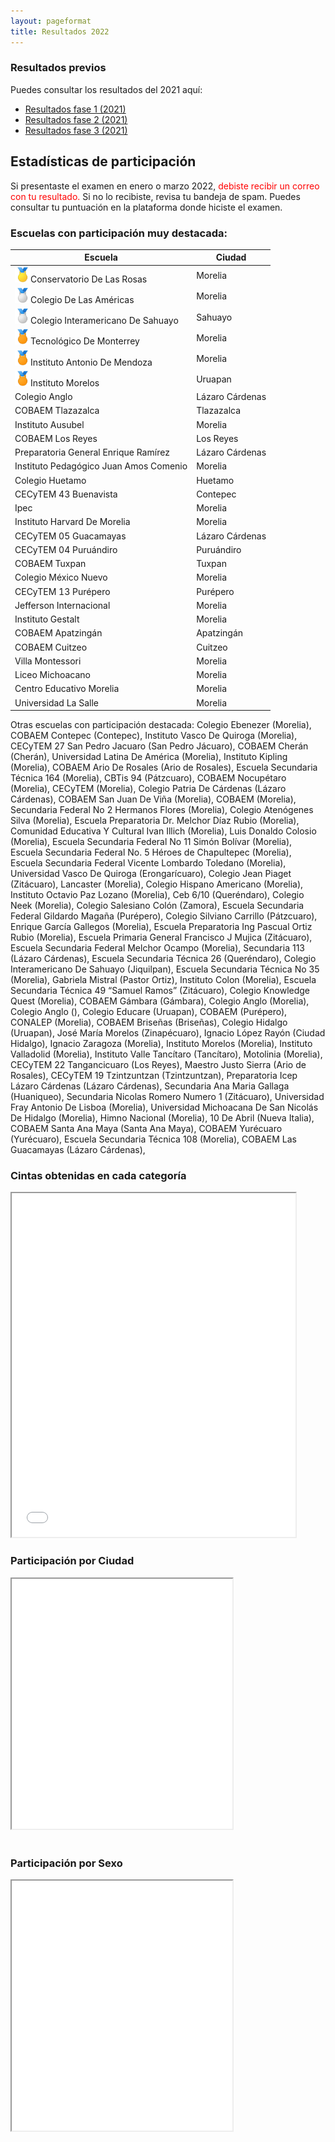 ```yaml
---
layout: pageformat
title: Resultados 2022
---
```


### Resultados previos

Puedes consultar los resultados del 2021 aquí:

- [Resultados fase 1 (2021)](resultadosFase1_2021)
- [Resultados fase 2 (2021)](resultadosFase2_2021)
- [Resultados fase 3 (2021)](resultadosFase3_2021)


## Estadísticas de participación

Si presentaste el examen en enero o marzo 2022, <span style="color:#ff0000">debiste recibir un correo con tu resultado.</span> Si no lo recibiste, revisa tu bandeja de spam. Puedes consultar tu puntuación en la plataforma donde hiciste el examen.

### Escuelas con participación muy destacada:

<table class="table table-bordered table-hover table-condensed">
<thead><tr><th title="Field #1">Escuela</th>
<th title="Field #2">Ciudad</th>
</tr></thead>
<tbody>
<tr><td><img src="assets/images/icons/medal_1gold.png" height="25px">Conservatorio De Las Rosas </td><td>Morelia</td> </tr>
<tr><td><img src="assets/images/icons/medal_2silver.png" height="25px">Colegio De Las Américas </td><td>Morelia</td> </tr>
<tr><td><img src="assets/images/icons/medal_2silver.png" height="25px">Colegio Interamericano De Sahuayo </td><td>Sahuayo</td> </tr>
<tr><td><img src="assets/images/icons/medal_3bronze.png" height="25px">Tecnológico De Monterrey </td><td>Morelia</td> </tr>
<tr><td><img src="assets/images/icons/medal_3bronze.png" height="25px">Instituto Antonio De Mendoza </td><td>Morelia</td> </tr>
<tr><td><img src="assets/images/icons/medal_3bronze.png" height="25px">Instituto Morelos </td><td>Uruapan</td> </tr>
<tr><td>Colegio Anglo </td><td>Lázaro Cárdenas</td> </tr>
<tr><td>COBAEM Tlazazalca </td><td>Tlazazalca</td> </tr>
<tr><td>Instituto Ausubel </td><td>Morelia</td> </tr>
<tr><td>COBAEM Los Reyes </td><td>Los Reyes</td> </tr>
<tr><td>Preparatoria General Enrique Ramírez </td><td>Lázaro Cárdenas</td> </tr>
<tr><td>Instituto Pedagógico Juan Amos Comenio </td><td>Morelia</td> </tr>
<tr><td>Colegio Huetamo </td><td>Huetamo</td> </tr>
<tr><td>CECyTEM 43 Buenavista </td><td>Contepec</td> </tr>
<tr><td>Ipec </td><td>Morelia</td> </tr>
<tr><td>Instituto Harvard De Morelia </td><td>Morelia</td> </tr>
<tr><td>CECyTEM 05 Guacamayas </td><td>Lázaro Cárdenas</td> </tr>
<tr><td>CECyTEM 04 Puruándiro </td><td>Puruándiro</td> </tr>
<tr><td>COBAEM Tuxpan </td><td>Tuxpan</td> </tr>
<tr><td>Colegio México Nuevo </td><td>Morelia</td> </tr>
<tr><td>CECyTEM 13 Purépero </td><td>Purépero</td> </tr>
<tr><td>Jefferson Internacional </td><td>Morelia</td> </tr>
<tr><td>Instituto Gestalt </td><td>Morelia</td> </tr>
<tr><td>COBAEM Apatzingán </td><td>Apatzingán</td> </tr>
<tr><td>COBAEM Cuitzeo </td><td>Cuitzeo</td> </tr>
<tr><td>Villa Montessori </td><td>Morelia</td> </tr>
<tr><td>Liceo Michoacano </td><td>Morelia</td> </tr>
<tr><td>Centro Educativo Morelia </td><td>Morelia</td> </tr>
<tr><td>Universidad La Salle </td><td>Morelia</td> </tr>
</tbody></table>

Otras escuelas con participación destacada: Colegio Ebenezer (Morelia), COBAEM Contepec (Contepec), Instituto Vasco De Quiroga (Morelia), CECyTEM 27 San Pedro Jacuaro (San Pedro Jácuaro), COBAEM Cherán (Cherán), Universidad Latina De América (Morelia), Instituto Kipling (Morelia), COBAEM Ario De Rosales (Ario de Rosales), Escuela Secundaria Técnica 164 (Morelia), CBTis 94 (Pátzcuaro), COBAEM Nocupétaro (Morelia), CECyTEM (Morelia), Colegio Patria De Cárdenas (Lázaro Cárdenas), COBAEM San Juan De Viña (Morelia), COBAEM (Morelia), Secundaria Federal No 2 Hermanos Flores (Morelia), Colegio Atenógenes Silva (Morelia), Escuela Preparatoria Dr. Melchor Díaz Rubio (Morelia), Comunidad Educativa Y Cultural Ivan Illich (Morelia), Luis Donaldo Colosio (Morelia), Escuela Secundaria Federal No 11 Simón Bolívar (Morelia), Escuela Secundaria Federal No. 5 Héroes de Chapultepec (Morelia), Escuela Secundaria Federal Vicente Lombardo Toledano (Morelia), Universidad Vasco De Quiroga (Erongarícuaro), Colegio Jean Piaget (Zitácuaro), Lancaster (Morelia), Colegio Hispano Americano (Morelia), Instituto Octavio Paz Lozano (Morelia), Ceb 6/10 (Queréndaro), Colegio Neek (Morelia), Colegio Salesiano Colón (Zamora), Escuela Secundaria Federal Gildardo Magaña (Purépero), Colegio Silviano Carrillo (Pátzcuaro), Enrique García Gallegos (Morelia), Escuela Preparatoria Ing Pascual Ortiz Rubio (Morelia), Escuela Primaria General Francisco J Mujica (Zitácuaro), Escuela Secundaria Federal Melchor Ocampo (Morelia), Secundaria 113 (Lázaro Cárdenas), Escuela Secundaria Técnica 26 (Queréndaro), Colegio Interamericano De Sahuayo (Jiquilpan), Escuela Secundaria Técnica No 35 (Morelia), Gabriela Mistral (Pastor Ortiz), Instituto Colon (Morelia), Escuela Secundaria Técnica 49 “Samuel Ramos” (Zitácuaro), Colegio Knowledge Quest (Morelia), COBAEM Gámbara (Gámbara), Colegio Anglo (Morelia), Colegio Anglo (), Colegio Educare (Uruapan), COBAEM (Purépero), CONALEP (Morelia), COBAEM Briseñas (Briseñas), Colegio Hidalgo (Uruapan), José María Morelos (Zinapécuaro), Ignacio López Rayón (Ciudad Hidalgo), Ignacio Zaragoza (Morelia), Instituto Morelos (Morelia), Instituto Valladolid (Morelia), Instituto Valle Tancítaro (Tancítaro), Motolinia (Morelia), CECyTEM 22 Tangancicuaro (Los Reyes), Maestro Justo Sierra (Ario de Rosales), CECyTEM 19 Tzintzuntzan (Tzintzuntzan), Preparatoria Icep Lázaro Cárdenas (Lázaro Cárdenas), Secundaria Ana Maria Gallaga (Huaniqueo), Secundaria Nicolas Romero Numero 1 (Zitácuaro), Universidad Fray Antonio De Lisboa (Morelia), Universidad Michoacana De San Nicolás De Hidalgo (Morelia), Himno Nacional (Morelia), 10 De Abril (Nueva Italia), COBAEM Santa Ana Maya (Santa Ana Maya), COBAEM Yurécuaro (Yurécuaro), Escuela Secundaria Técnica 108 (Morelia), COBAEM Las Guacamayas (Lázaro Cárdenas), 


### Cintas obtenidas en cada categoría

<iframe src="../assets/iframes/2022/NivelCinta.html" class="plot" height=550 width="90%"></iframe>

### Participación por Ciudad

<iframe src="../assets/iframes/2022/Ciudad.html" class="plot" height=400 width="70%"></iframe><br><br>

### Participación por Sexo

<iframe src="../assets/iframes/2022/Sexo.html" class="plot" height=400 width="70%"></iframe>





